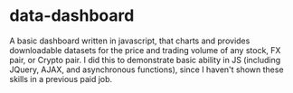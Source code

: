 # data-dashboard

A basic dashboard written in javascript, that charts and provides downloadable datasets for the price and trading volume of any stock, FX pair, or Crypto pair. I did this to demonstrate basic ability in JS (including JQuery, AJAX, and asynchronous functions), since I haven't shown these skills in a previous paid job.
